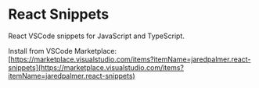# React Snippets

React VSCode snippets for JavaScript and TypeScript.

Install from VSCode Marketplace: [https://marketplace.visualstudio.com/items?itemName=jaredpalmer.react-snippets](https://marketplace.visualstudio.com/items?itemName=jaredpalmer.react-snippets)